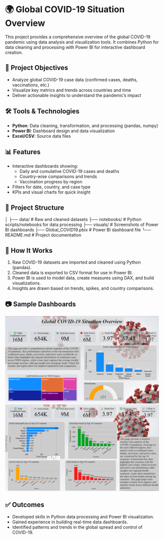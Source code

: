 # 🌍 Global COVID-19 Situation Overview

This project provides a comprehensive overview of the global COVID-19 pandemic using data analysis and visualization tools. It combines Python for data cleaning and processing with Power BI for interactive dashboard creation.

## 📌 Project Objectives

- Analyze global COVID-19 case data (confirmed cases, deaths, vaccinations, etc.)
- Visualize key metrics and trends across countries and time
- Deliver actionable insights to understand the pandemic’s impact

## 🛠️ Tools & Technologies

- **Python**: Data cleaning, transformation, and processing (pandas, numpy)
- **Power BI**: Dashboard design and data visualization
- **Excel/CSV**: Source data files

## 📊 Features

- Interactive dashboards showing:
  - Daily and cumulative COVID-19 cases and deaths
  - Country-wise comparisons and trends
  - Vaccination progress by region
- Filters for date, country, and case type
- KPIs and visual charts for quick insight

## 📂 Project Structure

│
├── data/ # Raw and cleaned datasets
├── notebooks/ # Python scripts/notebooks for data processing
├── visuals/ # Screenshots of Power BI dashboards
├── Global_COVID19.pbix # Power BI dashboard file
└── README.md # Project documentation

  ## 🧪 How It Works

1. Raw COVID-19 datasets are imported and cleaned using Python (pandas).
2. Cleaned data is exported to CSV format for use in Power BI.
3. Power BI is used to model data, create measures using DAX, and build visualizations.
4. Insights are drawn based on trends, spikes, and country comparisons.

## 📷 Sample Dashboards

![Global COVID-19 Overview](https://github.com/GajananShenvi/Data-Analytics-Projects/blob/15e1789d35f38ace1846b85796a31a732a425ed2/Global%20COVID-19%20Situation%20Overview/Screenshot%202025-05-28%20011659.png)
![Country Level Statics](https://github.com/GajananShenvi/Data-Analytics-Projects/blob/15e1789d35f38ace1846b85796a31a732a425ed2/Global%20COVID-19%20Situation%20Overview/Screenshot%202025-05-28%20011713.png)

## ✅ Outcomes

- Developed skills in Python data processing and Power BI visualization.
- Gained experience in building real-time data dashboards.
- Identified patterns and trends in the global spread and control of COVID-19.
